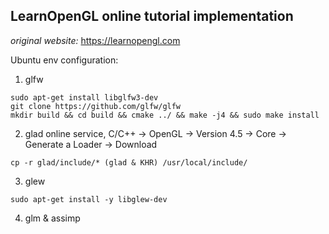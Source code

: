 ## LearnOpenGL online tutorial implementation
*original website:* https://learnopengl.com

Ubuntu env configuration:
1. glfw
```shell
sudo apt-get install libglfw3-dev
git clone https://github.com/glfw/glfw
mkdir build && cd build && cmake ../ && make -j4 && sudo make install
```

2. glad online service, C/C++ -> OpenGL -> Version 4.5 -> Core -> Generate a Loader -> Download

```shell
cp -r glad/include/* (glad & KHR) /usr/local/include/
```

3. glew
```shell
sudo apt-get install -y libglew-dev
```

4. glm & assimp
